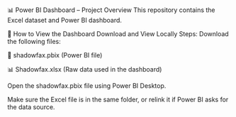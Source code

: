 📊 Power BI Dashboard – Project Overview
This repository contains the Excel dataset and Power BI dashboard.

🔗 How to View the Dashboard
 Download and View Locally
Steps:
Download the following files:

📂 shadowfax.pbix (Power BI file)

📊 Shadowfax.xlsx (Raw data used in the dashboard)

Open the shadowfax.pbix file using Power BI Desktop.

Make sure the Excel file is in the same folder, or relink it if Power BI asks for the data source.
